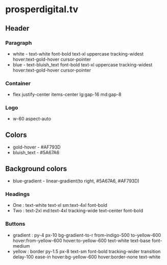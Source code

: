 # prosperdigital.tv

## Header

### Paragraph

-   white - text-white font-bold text-xl uppercase tracking-widest hover:text-gold-hover cursor-pointer
-   blue - text-bluish_text font-bold text-xl uppercase tracking-widest hover:text-gold-hover cursor-pointer

### Container

-   flex justify-center items-center lg:gap-16 md:gap-8

### Logo

-   w-60 aspect-auto

## Colors

-   gold-hover - #AF793D
-   bluish_text - #5A67A6

## Background colors

-   blue-gradient - linear-gradient(to right, #5A67A6, #AF793D)

### Headings

- One : text-white text-xl sm:text-4xl font-bold
- Two : text-2xl md:text-4xl tracking-wide text-center font-bold

### Buttons

- gradient : py-4 px-10 bg-gradient-to-r from-indigo-500 to-yellow-600 hover:from-yellow-600 hover:to-yellow-600 text-white text-base font-medium
- yellow : border py-1.5 px-8 text-sm font-bold tracking-wider transition delay-100 ease-in hover:bg-yellow-600 hover:border-none text-white
